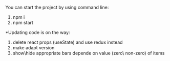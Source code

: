 You can start the project by using command line:

1. npm i
2. npm start

\*Updating code is on the way:

1. delete react props (useState) and use redux instead
2. make adapt version
3. show\hide appropriate bars depende on value (zero\ non-zero) of items
